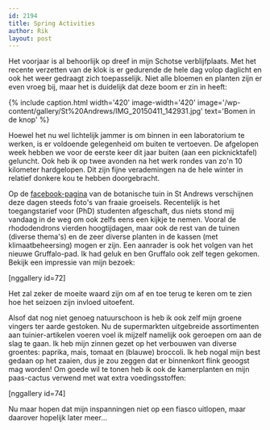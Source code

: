 ```yaml
---
id: 2194
title: Spring Activities
author: Rik
layout: post
---
```

Het voorjaar is al behoorlijk op dreef in mijn Schotse verblijfplaats. Met het recente verzetten van de klok is er gedurende de hele dag volop daglicht en ook het weer gedraagt zich toepasselijk. Niet alle bloemen en planten zijn er even vroeg bij, maar het is duidelijk dat deze boom er zin in heeft:

{% include caption.html
    width='420'
    image-width='420'
    image='/wp-content/gallery/St%20Andrews/IMG_20150411_142931.jpg'
    text='Bomen in de knop'
%}

Hoewel het nu wel lichtelijk jammer is om binnen in een laboratorium te werken, is er voldoende gelegenheid om buiten te vertoeven. De afgelopen week hebben we voor de eerste keer dit jaar buiten (aan een picknicktafel) geluncht. Ook heb ik op twee avonden na het werk rondes van zo'n 10 kilometer hardgelopen. Dit zijn fijne verademingen na de hele winter in relatief donkere kou te hebben doorgebracht.

Op de [facebook-pagina](https://www.facebook.com/standrewsbotanicgarden?fref=ts) van de botanische tuin in St Andrews verschijnen deze dagen steeds foto's van fraaie groeisels. Recentelijk is het toegangstarief voor (PhD) studenten afgeschaft, dus niets stond mij vandaag in de weg om ook zelfs eens een kijkje te nemen. Vooral de rhododendrons vierden hoogtijdagen, maar ook de rest van de tuinen (diverse thema's) en de zeer diverse planten in de kassen (met klimaatbeheersing) mogen er zijn. Een aanrader is ook het volgen van het nieuwe Gruffalo-pad. Ik had geluk en ben Gruffalo ook zelf tegen gekomen. Bekijk een impressie van mijn bezoek:

[nggallery id=72]

Het zal zeker de moeite waard zijn om af en toe terug te keren om te zien hoe het seizoen zijn invloed uitoefent.

Alsof dat nog niet genoeg natuurschoon is heb ik ook zelf mijn groene vingers ter aarde gestoken. Nu de supermarkten uitgebreide assortimenten aan tuinier-artikelen voeren voel ik mijzelf namelijk ook geroepen om aan de slag te gaan. Ik heb mijn zinnen gezet op het verbouwen van diverse groentes: paprika, mais, tomaat en (blauwe) broccoli. Ik heb nogal mijn best gedaan op het zaaien, dus je zou zeggen dat er binnenkort flink geoogst mag worden! Om goede wil te tonen heb ik ook de kamerplanten en mijn paas-cactus verwend met wat extra voedingsstoffen:

[nggallery id=74]

Nu maar hopen dat mijn inspanningen niet op een fiasco uitlopen, maar daarover hopelijk later meer...
